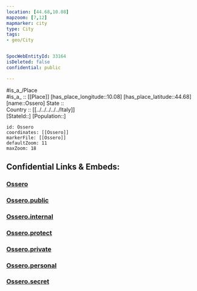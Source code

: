 ```yaml
---
location: [44.68,10.08] 
mapzoom: [7,12] 
mapmarker: city 
type: City
tags:
- geo/City


SpocWebEntityId: 33164
isDeleted: false
confidential: public

---
```

#is_a_/Place  
#is_a_ :: [[Place]] 
[has_place_longitude::10.08] 
[has_place_latitude::44.68] 
[name::Ossero] 
State ::  
Country :: [[../../../../../Italy]]  
[StateId::] 
[Population::] 



```leaflet
id: Ossero
coordinates: [[Ossero]] 
markerFile: [[Ossero]] 
defaultZoom: 11 
maxZoom: 18
```


## Confidential Links & Embeds: 

### [Ossero](/_Standards/Earth/Continent/Europe/Europe~South/Italy/regions~Italy/Emilia-Romagna/Parma.Province/City/Ossero.md) 

### [Ossero.public](/_public/Earth/Continent/Europe/Europe~South/Italy/regions~Italy/Emilia-Romagna/Parma.Province/City/Ossero.public.md) 

### [Ossero.internal](/_internal/Earth/Continent/Europe/Europe~South/Italy/regions~Italy/Emilia-Romagna/Parma.Province/City/Ossero.internal.md) 

### [Ossero.protect](/_protect/Earth/Continent/Europe/Europe~South/Italy/regions~Italy/Emilia-Romagna/Parma.Province/City/Ossero.protect.md) 

### [Ossero.private](/_private/Earth/Continent/Europe/Europe~South/Italy/regions~Italy/Emilia-Romagna/Parma.Province/City/Ossero.private.md) 

### [Ossero.personal](/_personal/Earth/Continent/Europe/Europe~South/Italy/regions~Italy/Emilia-Romagna/Parma.Province/City/Ossero.personal.md) 

### [Ossero.secret](/_secret/Earth/Continent/Europe/Europe~South/Italy/regions~Italy/Emilia-Romagna/Parma.Province/City/Ossero.secret.md)

